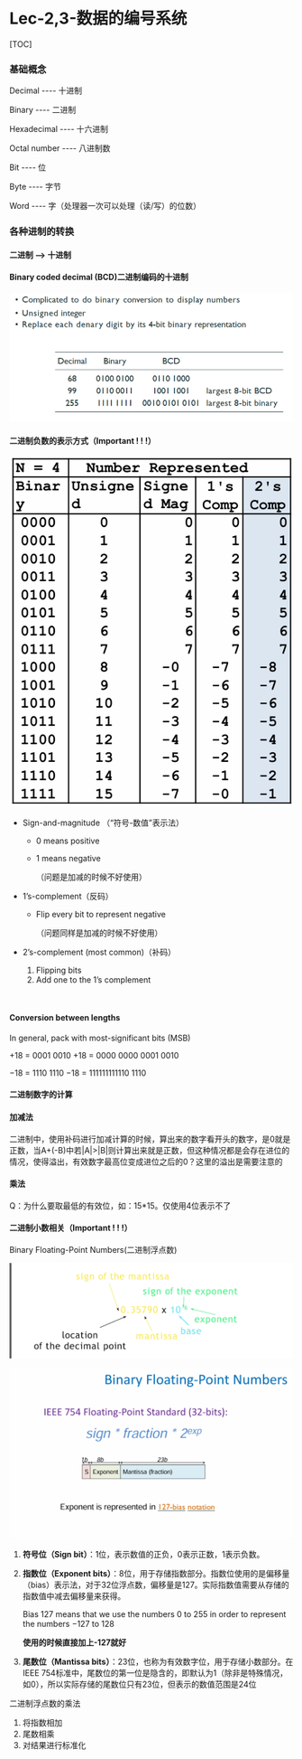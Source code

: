 # Lec-2,3-数据的编号系统

[TOC]

### 基础概念

Decimal ---- 十进制

Binary ---- 二进制

Hexadecimal ---- 十六进制

Octal number ---- 八进制数

Bit ---- 位

Byte ---- 字节

Word ---- 字（处理器一次可以处理（读/写）的位数）

### 各种进制的转换

#### 二进制 --> 十进制

#### Binary coded decimal (BCD)二进制编码的十进制

![image-20241118215339966](.\assets\image-20241118215339966.png)

#### 二进制负数的表示方式（Important ! ! !）



![image-20241119074344732](.\assets\image-20241119074344732.png)

- Sign-and-magnitude （“符号-数值”表示法）

  - 0 means positive

  - 1 means negative

    （问题是加减的时候不好使用）

- 1’s-complement（反码）

  - Flip every bit to represent negative

    （问题同样是加减的时候不好使用）

- 2’s-complement (most common)（补码）

  1. Flipping bits
  2. Add one to the 1’s complement


​	

#### Conversion between lengths

In general, pack with most-significant bits (MSB)

+18 = 0001 0010
+18 = 0000 0000 0001 0010

−18 = 1110 1110
−18 = 111111111110 1110



#### 二进制数字的计算

#### 加减法

二进制中，使用补码进行加减计算的时候，算出来的数字看开头的数字，是0就是正数，当A+(-B)中若|A|>|B|则计算出来就是正数，但这种情况都是会存在进位的情况，使得溢出，有效数字最高位变成进位之后的0？这里的溢出是需要注意的

#### 乘法

Q：为什么要取最低的有效位，如：15*15。仅使用4位表示不了



#### 二进制小数相关（Important ! ! !）

Binary Floating-Point Numbers(二进制浮点数)

![image-20250104113134322](.\assets\image-20250104113134322.png)

![image-20241119115850905](.\assets\image-20241119115850905.png)

1. **符号位（Sign bit）**：1位，表示数值的正负，0表示正数，1表示负数。

2. **指数位（Exponent bits）**：8位，用于存储指数部分。指数位使用的是偏移量（bias）表示法，对于32位浮点数，偏移量是127。实际指数值需要从存储的指数值中减去偏移量来获得。

   Bias 127 means that we use the numbers 0 to 255 in order to represent the numbers −127 to 128

   **使用的时候直接加上-127就好**

3. **尾数位（Mantissa bits）**：23位，也称为有效数字位，用于存储小数部分。在IEEE 754标准中，尾数位的第一位是隐含的，即默认为1（除非是特殊情况，如0），所以实际存储的尾数位只有23位，但表示的数值范围是24位

二进制浮点数的乘法

1. 将指数相加
2. 尾数相乘
3. 对结果进行标准化

